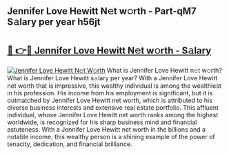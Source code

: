 ## Jennifer Love Hewitt N𝚎t w𝚘rth - Part-qM7 S𝚊lary per year h56jt

# <h2><a href="http://gc0old.nevu.top/?p=Jennifer+Love+Hewitt">🔗 👉🔴 Jennifer Love Hewitt N𝚎t w𝚘rth - S𝚊lary</a></h2>

[![Jennifer Love Hewitt N𝚎t W𝚘rth](https://i.imgur.com/Oavwk0R.jpeg)](http://gc0old.nevu.top/?p=Jennifer+Love+Hewitt)
What is Jennifer Love Hewitt n𝚎t w𝚘rth? What is Jennifer Love Hewitt s𝚊lary per year?
With a Jennifer Love Hewitt net worth that is impressive, this wealthy individual is among the wealthiest in his profession. His income from his employment is significant, but it is outmatched by Jennifer Love Hewitt net worth, which is attributed to his diverse business interests and extensive real estate portfolio. This affluent individual, whose Jennifer Love Hewitt net worth ranks among the highest worldwide, is recognized for his sharp business mind and financial astuteness. With a Jennifer Love Hewitt net worth in the billions and a notable income, this wealthy person is a shining example of the power of tenacity, dedication, and financial brilliance.

